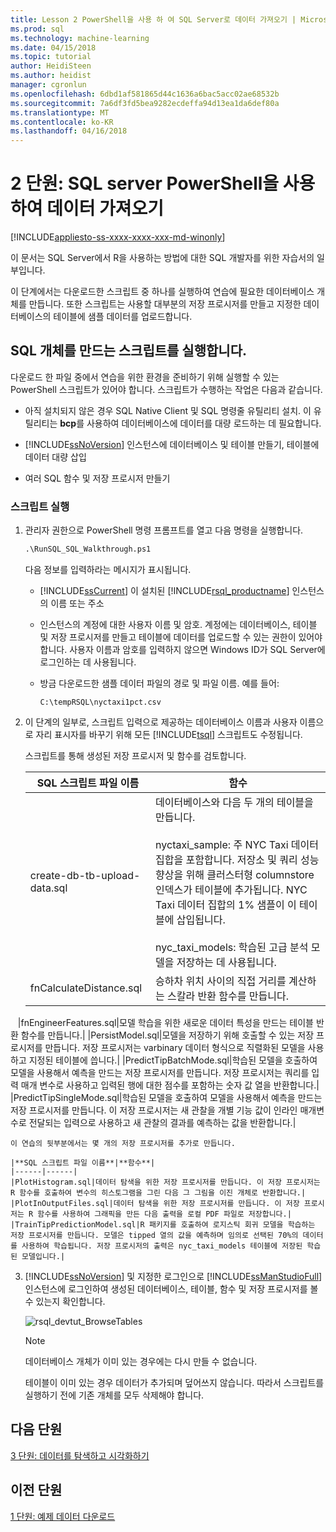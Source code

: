 ```yaml
---
title: Lesson 2 PowerShell을 사용 하 여 SQL Server로 데이터 가져오기 | Microsoft Docs
ms.prod: sql
ms.technology: machine-learning
ms.date: 04/15/2018
ms.topic: tutorial
author: HeidiSteen
ms.author: heidist
manager: cgronlun
ms.openlocfilehash: 6dbd1af581865d44c1636a6bac5acc02ae68532b
ms.sourcegitcommit: 7a6df3fd5bea9282ecdeffa94d13ea1da6def80a
ms.translationtype: MT
ms.contentlocale: ko-KR
ms.lasthandoff: 04/16/2018
---
```

# <a name="lesson-2-import-data-to-sql-server-using-powershell"></a>2 단원: SQL server PowerShell을 사용하여 데이터 가져오기
[!INCLUDE[appliesto-ss-xxxx-xxxx-xxx-md-winonly](../../includes/appliesto-ss-xxxx-xxxx-xxx-md-winonly.md)]

이 문서는 SQL Server에서 R을 사용하는 방법에 대한 SQL 개발자를 위한 자습서의 일부입니다.

이 단계에서는 다운로드한 스크립트 중 하나를 실행하여 연습에 필요한 데이터베이스 개체를 만듭니다. 또한 스크립트는 사용할 대부분의 저장 프로시저를 만들고 지정한 데이터베이스의 테이블에 샘플 데이터를 업로드합니다.

## <a name="run-the-scripts-to-create-sql-objects"></a>SQL 개체를 만드는 스크립트를 실행합니다.

다운로드 한 파일 중에서 연습을 위한 환경을 준비하기 위해 실행할 수 있는 PowerShell 스크립트가 있어야 합니다. 스크립트가 수행하는 작업은 다음과 같습니다.

- 아직 설치되지 않은 경우 SQL Native Client 및 SQL 명령줄 유틸리티 설치. 이 유틸리티는 **bcp**를 사용하여 데이터베이스에 데이터를 대량 로드하는 데 필요합니다.

- [!INCLUDE[ssNoVersion](../../includes/ssnoversion-md.md)] 인스턴스에 데이터베이스 및 테이블 만들기, 테이블에 데이터 대량 삽입

- 여러 SQL 함수 및 저장 프로시저 만들기

### <a name="run-the-script"></a>스크립트 실행

1.  관리자 권한으로 PowerShell 명령 프롬프트를 열고 다음 명령을 실행합니다.
  
    ```ps
    .\RunSQL_SQL_Walkthrough.ps1
    ```
  
    다음 정보를 입력하라는 메시지가 표시됩니다.
  
    - [!INCLUDE[ssCurrent](../../includes/sscurrent-md.md)] 이 설치된 [!INCLUDE[rsql_productname](../../includes/rsql-productname-md.md)] 인스턴스의 이름 또는 주소
  
    - 인스턴스의 계정에 대한 사용자 이름 및 암호. 계정에는 데이터베이스, 테이블 및 저장 프로시저를 만들고 테이블에 데이터를 업로드할 수 있는 권한이 있어야 합니다. 사용자 이름과 암호를 입력하지 않으면 Windows ID가 SQL Server에 로그인하는 데 사용됩니다.
  
    - 방금 다운로드한 샘플 데이터 파일의 경로 및 파일 이름. 예를 들어:
  
        `C:\tempRSQL\nyctaxi1pct.csv`
  
2.  이 단계의 일부로, 스크립트 입력으로 제공하는 데이터베이스 이름과 사용자 이름으로 자리 표시자를 바꾸기 위해 모든 [!INCLUDE[tsql](../../includes/tsql-md.md)] 스크립트도 수정됩니다.

    스크립트를 통해 생성된 저장 프로시저 및 함수를 검토합니다.
  
    |**SQL 스크립트 파일 이름**|**함수**|
    |-|-|
    |create-db-tb-upload-data.sql|데이터베이스와 다음 두 개의 테이블을 만듭니다.<br /><br />nyctaxi_sample: 주 NYC Taxi 데이터 집합을 포함합니다. 저장소 및 쿼리 성능 향상을 위해 클러스터형 columnstore 인덱스가 테이블에 추가됩니다. NYC Taxi 데이터 집합의 1% 샘플이 이 테이블에 삽입됩니다.<br /><br />nyc_taxi_models: 학습된 고급 분석 모델을 저장하는 데 사용됩니다.|
    |fnCalculateDistance.sql|승하차 위치 사이의 직접 거리를 계산하는 스칼라 반환 함수를 만듭니다.|
    |fnEngineerFeatures.sql|모델 학습을 위한 새로운 데이터 특성을 만드는 테이블 반환 함수를 만듭니다.|
    |PersistModel.sql|모델을 저장하기 위해 호출할 수 있는 저장 프로시저를 만듭니다. 저장 프로시저는 varbinary 데이터 형식으로 직렬화된 모델을 사용하고 지정된 테이블에 씁니다.|
    |PredictTipBatchMode.sql|학습된 모델을 호출하여 모델을 사용해서 예측을 만드는 저장 프로시저를 만듭니다. 저장 프로시저는 쿼리를 입력 매개 변수로 사용하고 입력된 행에 대한 점수를 포함하는 숫자 값 열을 반환합니다.|
    |PredictTipSingleMode.sql|학습된 모델을 호출하여 모델을 사용해서 예측을 만드는 저장 프로시저를 만듭니다. 이 저장 프로시저는 새 관찰을 개별 기능 값이 인라인 매개변수로 전달되는 입력으로 사용하고 새 관찰의 결과를 예측하는 값을 반환합니다.|
  
    이 연습의 뒷부분에서는 몇 개의 저장 프로시저를 추가로 만듭니다.
  
    |**SQL 스크립트 파일 이름**|**함수**|
    |------|------|
    |PlotHistogram.sql|데이터 탐색을 위한 저장 프로시저를 만듭니다. 이 저장 프로시저는 R 함수를 호출하여 변수의 히스토그램을 그린 다음 그 그림을 이진 개체로 반환합니다.|
    |PlotInOutputFiles.sql|데이터 탐색을 위한 저장 프로시저를 만듭니다. 이 저장 프로시저는 R 함수를 사용하여 그래픽을 만든 다음 출력을 로컬 PDF 파일로 저장합니다.|
    |TrainTipPredictionModel.sql|R 패키지를 호출하여 로지스틱 회귀 모델을 학습하는 저장 프로시저를 만듭니다. 모델은 tipped 열의 값을 예측하며 임의로 선택된 70%의 데이터를 사용하여 학습됩니다. 저장 프로시저의 출력은 nyc_taxi_models 테이블에 저장된 학습된 모델입니다.|
  
3.  [!INCLUDE[ssNoVersion](../../includes/ssnoversion-md.md)] 및 지정한 로그인으로 [!INCLUDE[ssManStudioFull](../../includes/ssmanstudiofull-md.md)] 인스턴스에 로그인하여 생성된 데이터베이스, 테이블, 함수 및 저장 프로시저를 볼 수 있는지 확인합니다.
  
    ![rsql_devtut_BrowseTables](media/rsql-devtut-browsetables.png "rsql_devtut_BrowseTables")
  
    > [!NOTE]
    > 데이터베이스 개체가 이미 있는 경우에는 다시 만들 수 없습니다.
    >   
    > 테이블이 이미 있는 경우 데이터가 추가되며 덮어쓰지 않습니다. 따라서 스크립트를 실행하기 전에 기존 개체를 모두 삭제해야 합니다.

## <a name="next-lesson"></a>다음 단원

[3 단원: 데이터를 탐색하고 시각화하기](../tutorials/sqldev-explore-and-visualize-the-data.md)

## <a name="previous-lesson"></a>이전 단원

[1 단원: 예제 데이터 다운로드](../tutorials/sqldev-download-the-sample-data.md)
